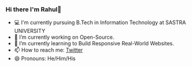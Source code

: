 ### Hi there I'm Rahul👋

- 💻 I'm currently pursuing B.Tech in Information Technology at SASTRA UNIVERSITY
- 🔭 I’m currently working on Open-Source.
- 🌱 I’m currently learning to Build Responsive Real-World Websites. 
- 📫 How to reach me: [Twitter](https://twitter.com/RahulRamS_)
- 😄 Pronouns: He/Him/His

